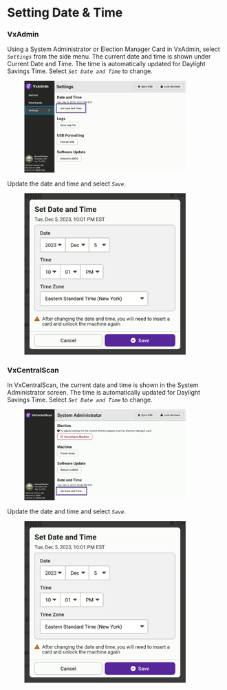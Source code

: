 # Setting Date & Time

### VxAdmin

Using a System Administrator or Election Manager Card in VxAdmin, select _`Settings`_ from the side menu. The current date and time is shown under Current Date and Time. The time is automatically updated for Daylight Savings Time.  Select _`Set Date and Time`_ to change.

<figure><img src="../.gitbook/assets/image (105).png" alt="" width="375"><figcaption></figcaption></figure>

Update the date and time and select _`Save`_.

<figure><img src="../.gitbook/assets/image (104).png" alt="" width="375"><figcaption></figcaption></figure>

### VxCentralScan

In VxCentralScan, the current date and time is shown in the System Administrator screen. The time is automatically updated for Daylight Savings Time.  Select _`Set Date and Time`_ to change.

<figure><img src="../.gitbook/assets/image (102).png" alt="" width="375"><figcaption></figcaption></figure>

Update the date and time and select _`Save`_.

<figure><img src="../.gitbook/assets/image (103).png" alt="" width="375"><figcaption></figcaption></figure>

